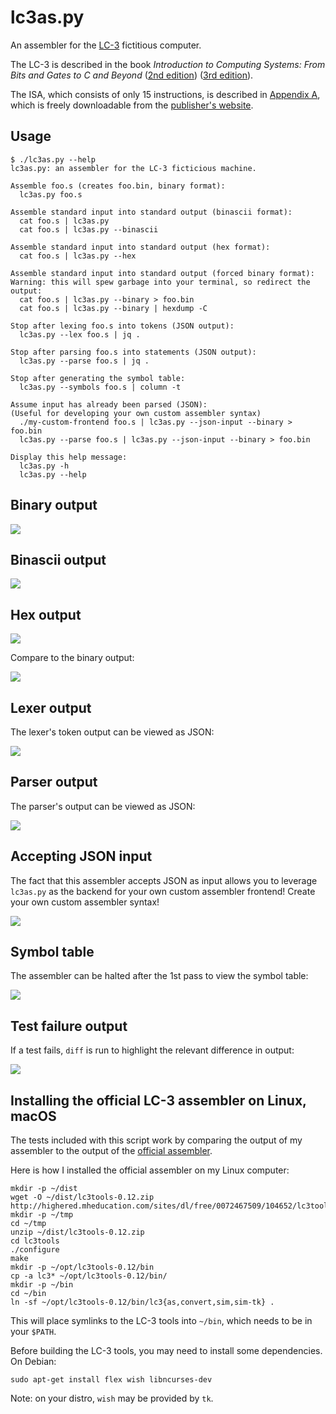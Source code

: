 # lc3as.py

An assembler for the [LC-3](https://en.wikipedia.org/wiki/Little_Computer_3) fictitious computer.

The LC-3 is described in the book
_Introduction to Computing Systems: From Bits and Gates to C and Beyond_
([2nd edition](https://www.amazon.com/dp/0072467509))
([3rd edition](https://www.amazon.com/dp/126042474X)).

The ISA,
which consists of only 15 instructions,
is described in [Appendix A](docs/appendix-a.pdf),
which is freely downloadable from the
[publisher's website](https://highered.mheducation.com/sites/0072467509/student_view0/appendices_a__b__c__d____e.html).


## Usage

```
$ ./lc3as.py --help
lc3as.py: an assembler for the LC-3 ficticious machine.

Assemble foo.s (creates foo.bin, binary format):
  lc3as.py foo.s

Assemble standard input into standard output (binascii format):
  cat foo.s | lc3as.py
  cat foo.s | lc3as.py --binascii

Assemble standard input into standard output (hex format):
  cat foo.s | lc3as.py --hex

Assemble standard input into standard output (forced binary format):
Warning: this will spew garbage into your terminal, so redirect the output:
  cat foo.s | lc3as.py --binary > foo.bin
  cat foo.s | lc3as.py --binary | hexdump -C

Stop after lexing foo.s into tokens (JSON output):
  lc3as.py --lex foo.s | jq .

Stop after parsing foo.s into statements (JSON output):
  lc3as.py --parse foo.s | jq .

Stop after generating the symbol table:
  lc3as.py --symbols foo.s | column -t

Assume input has already been parsed (JSON):
(Useful for developing your own custom assembler syntax)
  ./my-custom-frontend foo.s | lc3as.py --json-input --binary > foo.bin
  lc3as.py --parse foo.s | lc3as.py --json-input --binary > foo.bin

Display this help message:
  lc3as.py -h
  lc3as.py --help
```

## Binary output

![](.media/binary.png)


## Binascii output

![](.media/binascii.png)


## Hex output

![](.media/hex.png)

Compare to the binary output:

![](.media/hexdump.png)


## Lexer output

The lexer's token output can be viewed as JSON:

![](.media/lex.png)


## Parser output

The parser's output can be viewed as JSON:

![](.media/parse.png)


## Accepting JSON input

The fact that this assembler accepts JSON as input allows you to leverage `lc3as.py`
as the backend for your own custom assembler frontend!
Create your own custom assembler syntax!

![](.media/json-input.png)


## Symbol table

The assembler can be halted after the 1st pass to view the symbol table:

![](.media/symbols.png)


## Test failure output

If a test fails, `diff` is run to highlight the relevant difference in output:

![](.media/test.png)


## Installing the official LC-3 assembler on Linux, macOS

The tests included with this script work
by comparing the output of my assembler to the output of the
[official assembler](http://highered.mheducation.com/sites/0072467509/student_view0/lc-3_simulator.html).

Here is how I installed the official assembler on my Linux computer:

```
mkdir -p ~/dist
wget -O ~/dist/lc3tools-0.12.zip http://highered.mheducation.com/sites/dl/free/0072467509/104652/lc3tools_v12.zip
mkdir -p ~/tmp
cd ~/tmp
unzip ~/dist/lc3tools-0.12.zip
cd lc3tools
./configure
make
mkdir -p ~/opt/lc3tools-0.12/bin
cp -a lc3* ~/opt/lc3tools-0.12/bin/
mkdir -p ~/bin
cd ~/bin
ln -sf ~/opt/lc3tools-0.12/bin/lc3{as,convert,sim,sim-tk} .
```

This will place symlinks to the LC-3 tools into `~/bin`, which needs to be in your `$PATH`.

Before building the LC-3 tools, you may need to install some dependencies.  On Debian:

```
sudo apt-get install flex wish libncurses-dev
```

Note: on your distro, `wish` may be provided by `tk`.
